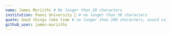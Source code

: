 ```yaml
---
name: James Muriithi # No longer than 28 characters
institution: Pwani University 🚩 # no longer than 58 characters
quote: Good things take time # no longer than 100 characters, avoid using quotes(") to guarantee the format remains the same.
github_user: james-muriithi
---
```

